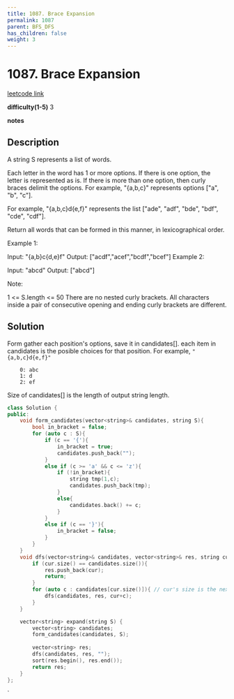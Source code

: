 ```yaml
---
title: 1087. Brace Expansion
permalink: 1087
parent: BFS_DFS
has_children: false
weight: 3
---
```

# 1087. Brace Expansion
[leetcode link](https://leetcode.com/problems/brace-expansion/)

**difficulty(1-5)** 
3

**notes**   


## Description
A string S represents a list of words.

Each letter in the word has 1 or more options.  If there is one option, the letter is represented as is.  If there is more than one option, then curly braces delimit the options.  For example, "{a,b,c}" represents options ["a", "b", "c"].

For example, "{a,b,c}d{e,f}" represents the list ["ade", "adf", "bde", "bdf", "cde", "cdf"].

Return all words that can be formed in this manner, in lexicographical order.

 

Example 1:

Input: "{a,b}c{d,e}f"
Output: ["acdf","acef","bcdf","bcef"]
Example 2:

Input: "abcd"
Output: ["abcd"]
 

Note:

1 <= S.length <= 50
There are no nested curly brackets.
All characters inside a pair of consecutive opening and ending curly brackets are different.

## Solution
Form gather each position's options, save it in candidates[]. each item in candidates is the posible choices for that position.
For example, `"{a,b,c}d{e,f}"`
```candidates:
    0: abc
    1: d
    2: ef
```
Size of candidates[] is the length of output string length.


```c++
class Solution {
public:
    void form_candidates(vector<string>& candidates, string S){
        bool in_bracket = false;
        for (auto c : S){
            if (c == '{'){
                in_bracket = true;
                candidates.push_back("");
            }
            else if (c >= 'a' && c <= 'z'){
                if (!in_bracket){
                    string tmp(1,c);
                    candidates.push_back(tmp);
                }
                else{
                    candidates.back() += c;
                }
            }
            else if (c == '}'){
                in_bracket = false;
            }
        }
    }
    void dfs(vector<string>& candidates, vector<string>& res, string cur){
        if (cur.size() == candidates.size()){
            res.push_back(cur);
            return;
        }
        for (auto c : candidates[cur.size()]){ // cur's size is the next index in candidates we want to add to cur.
            dfs(candidates, res, cur+c);
        }        
    }

    vector<string> expand(string S) {
        vector<string> candidates;
        form_candidates(candidates, S);
        
        vector<string> res;
        dfs(candidates, res, "");
        sort(res.begin(), res.end());
        return res;
    }
};
```

<!-- 
Default label
{: .label }

Blue label
{: .label .label-blue }

Stable
{: .label .label-green }

New release
{: .label .label-purple }

Coming soon
{: .label .label-yellow }

Deprecated
{: .label .label-red } -->
`